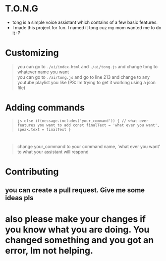 # T.O.N.G 
- tong is a simple voice assistant which contains of a few basic features.
- I made this project for fun. I named it tong cuz my mom wanted me to do it :P

# Customizing
> you can go to `./ai/index.html` and `./ai/tong.js` and change tong to whatever name you want <br>
> you can go to `./ai/tong.js` and go to line 213 and change to any youtube playlist you like (PS: Im trying to get it working using a json file)

# Adding commands
> `js
> else if(message.includes('your_command')) {
>    // what ever features you want to add
>    const finalText = 'what ever you want',
>    speak.text = finalText
>}`

#
> change your_command to your command name, 'what ever you want' to what your assistant will respond
#
# Contributing
## you can create a pull request. Give me some ideas pls

# also please make your changes if you know what you are doing. You changed something and you got an error, Im not helping.


